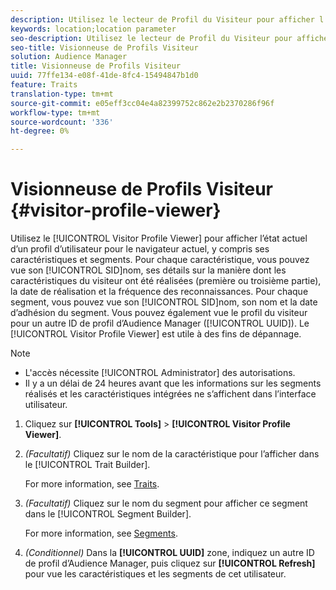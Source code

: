 ```yaml
---
description: Utilisez le lecteur de Profil du Visiteur pour afficher l’état actuel d’un profil d’utilisateur pour le navigateur actuel, y compris ses caractéristiques et segments. Pour chaque caractéristique, vous pouvez vue son SID, son nom, des détails sur la façon dont les caractéristiques du visiteur ont été réalisées (première ou troisième partie), la date de réalisation et la fréquence des reconnaissances. Pour chaque segment, vous pouvez vue son SID, son nom et la date d’adhésion du segment. Vous pouvez également vue le profil du visiteur pour un autre identifiant de profil d’Audience Manager (UUID). Le lecteur de Profil du Visiteur est utile pour la résolution des problèmes.
keywords: location;location parameter
seo-description: Utilisez le lecteur de Profil du Visiteur pour afficher l’état actuel d’un profil d’utilisateur pour le navigateur actuel, y compris ses caractéristiques et segments. Pour chaque caractéristique, vous pouvez vue son SID, son nom, des détails sur la façon dont les caractéristiques du visiteur ont été réalisées (première ou troisième partie), la date de réalisation et la fréquence des reconnaissances. Pour chaque segment, vous pouvez vue son SID, son nom et la date d’adhésion du segment. Vous pouvez également vue le profil du visiteur pour un autre identifiant de profil d’Audience Manager (UUID). Le lecteur de Profil du Visiteur est utile pour la résolution des problèmes.
seo-title: Visionneuse de Profils Visiteur
solution: Audience Manager
title: Visionneuse de Profils Visiteur
uuid: 77ffe134-e08f-41de-8fc4-15494847b1d0
feature: Traits
translation-type: tm+mt
source-git-commit: e05eff3cc04e4a82399752c862e2b2370286f96f
workflow-type: tm+mt
source-wordcount: '336'
ht-degree: 0%

---
```



# Visionneuse de Profils Visiteur {#visitor-profile-viewer}

Utilisez le [!UICONTROL Visitor Profile Viewer] pour afficher l’état actuel d’un profil d’utilisateur pour le navigateur actuel, y compris ses caractéristiques et segments. Pour chaque caractéristique, vous pouvez vue son [!UICONTROL SID]nom, ses détails sur la manière dont les caractéristiques du visiteur ont été réalisées (première ou troisième partie), la date de réalisation et la fréquence des reconnaissances. Pour chaque segment, vous pouvez vue son [!UICONTROL SID]nom, son nom et la date d’adhésion du segment. Vous pouvez également vue le profil du visiteur pour un autre ID de profil d’Audience Manager ([!UICONTROL UUID]). Le [!UICONTROL Visitor Profile Viewer] est utile à des fins de dépannage.

>[!NOTE]
>
>* L&#39;accès nécessite [!UICONTROL Administrator] des autorisations.
>* Il y a un délai de 24 heures avant que les informations sur les segments réalisés et les caractéristiques intégrées ne s’affichent dans l’interface utilisateur.


<!-- 
Traits that are not part of a segment will not appear in the
<span class="wintitle"> Visitor Profile Viewer</span>.
-->

1. Cliquez sur **[!UICONTROL Tools]** > **[!UICONTROL Visitor Profile Viewer]**.

1. *(Facultatif)* Cliquez sur le nom de la caractéristique pour l’afficher dans le [!UICONTROL Trait Builder].

   For more information, see [Traits](../features/traits/trait-details-page.md).

1. *(Facultatif)* Cliquez sur le nom du segment pour afficher ce segment dans le [!UICONTROL Segment Builder].

   For more information, see [Segments](../features/segments/segments-purpose.md).

1. *(Conditionnel)* Dans la **[!UICONTROL UUID]** zone, indiquez un autre ID de profil d’Audience Manager, puis cliquez sur **[!UICONTROL Refresh]** pour vue les caractéristiques et les segments de cet utilisateur.
